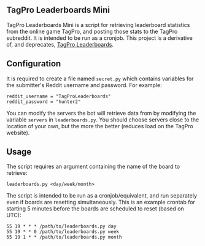 TagPro Leaderboards Mini
---

TagPro Leaderboards Mini is a script for retrieving leaderboard statistics from the online game TagPro, and posting those stats to the TagPro subreddit. It is intended to be run as a cronjob. This project is a derivative of, and deprecates, [TagPro Leaderboards](https://github.com/xgi/tagpro-leaderboards).

Configuration
---

It is required to create a file named `secret.py` which contains variables for the submitter's Reddit username and password. For example:

```
reddit_username = "TagProLeaderboards"
reddit_password = "hunter2"
```

You can modify the servers the bot will retrieve data from by modifying the variable `servers` in `leaderboards.py`. You should choose servers close to the location of your own, but the more the better (reduces load on the TagPro website).



Usage
---

The script requires an argument containing the name of the board to retrieve:

`leaderboards.py <day/week/month>`

The script is intended to be run as a cronjob/equivalent, and run separately even if boards are resetting simultaneously. This is an example crontab for starting 5 minutes before the boards are scheduled to reset (based on UTC):

```
55 19 * * * /path/to/leaderboards.py day
55 19 * * 0 /path/to/leaderboards.py week
55 19 1 * * /path/to/leaderboards.py month
```

